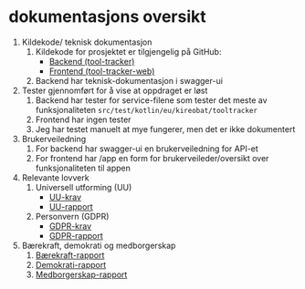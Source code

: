 # dokumentasjons oversikt

1. Kildekode/ teknisk dokumentasjon
   1. Kildekode for prosjektet er tilgjengelig på GitHub:
      - [Backend (tool-tracker)](https://github.com/Kireobat/tool-tracker/tree/master)
      - [Frontend (tool-tracker-web)](https://github.com/Kireobat/tool-tracker-web/tree/master)
   2. Backend har teknisk-dokumentasjon i swagger-ui
2. Tester gjennomført for å vise at oppdraget er løst
   1. Backend har tester for service-filene som tester det meste av funksjonaliteten `src/test/kotlin/eu/kireobat/tooltracker`
   2. Frontend har ingen tester
   3. Jeg har testet manuelt at mye fungerer, men det er ikke dokumentert
3. Brukerveiledning
   1. For backend har swagger-ui en brukerveiledning for API-et
   2. For frontend har /app en form for brukerveileder/oversikt over funksjonaliteten til appen
4. Relevante lovverk
   1. Universell utforming (UU)
      - [UU-krav](https://www.uutilsynet.no/veiledning/losningsforslag-krav/1366?f%5B0%5D=t1%3A221)
      - [UU-rapport](reports/uu.md)
   2. Personvern (GDPR)
      - [GDPR-krav](https://www.datatilsynet.no/regelverk-og-verktoy/lover-og-regler/)
      - [GDPR-rapport](reports/gdpr.md)
5. Bærekraft, demokrati og medborgerskap
   1. [Bærekraft-rapport](reports/barekraft.md)
   2. [Demokrati-rapport](reports/demokrati.md)
   3. [Medborgerskap-rapport](reports/medborgerskap.md)

